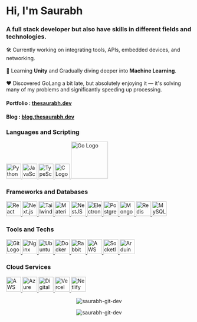 <h1>Hi, I'm Saurabh</h1>
<h3>
A full stack developer but also have skills in different fields and technologies.
</h3>

🛠️ Currently working on integrating tools, APIs, embedded devices, and networking.
</br></br>
🌱 Learning **Unity** and Gradually diving deeper into **Machine Learning**.
</br></br>
❤️ Discovered GoLang a bit late, but absolutely enjoying it — it's solving many of my problems and significantly speeding up processing.
</br>

#### Portfolio : [thesaurabh.dev](https://thesaurabh.dev)
#### Blog      : [blog.thesaurabh.dev](https://blog.thesaurabh.dev)

<p align="left">
</p>


<h3 align="left">Languages and Scripting</h3>
<a href="https://www.python.org/">
    <img src="https://www.thesaurabh.dev/images/python.png" alt="Python Logo" width="40">
</a>

<a href="https://developer.mozilla.org/en-US/docs/Web/JavaScript">
    <img src="https://www.thesaurabh.dev/images/javascript.png" alt="JavaScript Logo" width="40">
</a>

<a href="https://www.typescriptlang.org/">
    <img src="https://www.thesaurabh.dev/images/typescript.png" alt="TypeScript Logo" width="40">
</a>

<a href="https://en.cppreference.com/w/c/language">
    <img src="https://www.thesaurabh.dev/images/clang.png" alt="C Logo" width="40">
</a>

<a href="https://go.dev/">
    <img src="https://go.dev/images/go-logo-blue.svg" alt="Go Logo" width="100">
</a>


<h3 align="left">Frameworks and Databases</h3>
<a href="https://reactjs.org/">
    <img src="https://www.thesaurabh.dev/images/react.png" alt="React Logo" width="40">
</a>

<a href="https://nextjs.org/">
    <img src="https://www.thesaurabh.dev/images/nextjs.png" alt="Next.js Logo" width="40">
</a>

<a href="https://tailwindcss.com/">
    <img src="https://www.thesaurabh.dev/images/tailwind.png" alt="TailwindCSS Logo" width="40">
</a>

<a href="https://mui.com/">
    <img src="https://www.thesaurabh.dev/images/materialui.png" alt="Material-UI Logo" width="40">
</a>

<a href="https://nestjs.com/">
    <img src="https://www.thesaurabh.dev/images/nestjs.png" alt="NestJS Logo" width="40">
</a>

<a href="https://www.electronjs.org/">
    <img src="https://www.thesaurabh.dev/images/electron.png" alt="Electron Logo" width="40">
</a>

<a href="https://www.postgresql.org/">
    <img src="https://www.thesaurabh.dev/images/postgres.png" alt="PostgreSQL Logo" width="40">
</a>

<a href="https://www.mongodb.com/">
    <img src="https://www.thesaurabh.dev/images/mongodb.png" alt="MongoDB Logo" width="40">
</a>

<a href="https://redis.io/">
    <img src="https://www.thesaurabh.dev/images/redis.png" alt="Redis Logo" width="40">
</a>

<a href="https://www.mysql.com/">
    <img src="https://www.thesaurabh.dev/images/mysql.png" alt="MySQL Logo" width="40">
</a>




<h3 align="left">Tools and Techs</h3>
<a href="https://git-scm.com/">
    <img src="https://www.thesaurabh.dev/images/git.png" alt="Git Logo" width="40">
</a>

<a href="https://nginx.org/">
    <img src="https://www.thesaurabh.dev/images/nginx.png" alt="Nginx Logo" width="40">
</a>

<a href="https://ubuntu.com/">
    <img src="https://www.thesaurabh.dev/images/ubuntu.png" alt="Ubuntu Logo" width="40">
</a>

<a href="https://www.docker.com/">
    <img src="https://www.thesaurabh.dev/images/docker.png" alt="Docker Logo" width="40">
</a>

<a href="https://www.rabbitmq.com/">
    <img src="https://www.thesaurabh.dev/images/rabbitmq.png" alt="RabbitMQ Logo" width="40">
</a>

<a href="https://aws.amazon.com/sqs/">
    <img src="https://www.thesaurabh.dev/images/sqs.png" alt="AWS SQS Logo" width="40">
</a>

<a href="https://socket.io/">
    <img src="https://www.thesaurabh.dev/images/socketio.png" alt="SocketIO Logo" width="40">
</a>

<a href="https://www.arduino.cc/">
    <img src="https://www.thesaurabh.dev/images/arduino.png" alt="Arduino Logo" width="40">
</a>



<h3 align="left">Cloud Services</h3>
<a href="https://aws.amazon.com/">
    <img src="https://www.thesaurabh.dev/images/aws.png" alt="AWS Logo" width="40">
</a>

<a href="https://azure.microsoft.com/">
    <img src="https://www.thesaurabh.dev/images/azure.png" alt="Azure Logo" width="40">
</a>

<a href="https://www.digitalocean.com/">
    <img src="https://www.thesaurabh.dev/images/digitalocean.png" alt="DigitalOcean Logo" width="40">
</a>

<a href="https://vercel.com/">
    <img src="https://www.thesaurabh.dev/images/vercel.png" alt="Vercel Logo" width="40">
</a>

<a href="https://www.netlify.com/">
    <img src="https://www.thesaurabh.dev/images/netlify.png" alt="Netlify Logo" width="40">
</a>


<p align="center"><img align="center" src="https://github-readme-stats.vercel.app/api/top-langs?username=saurabh-git-dev&show_icons=true&locale=en&layout=compact" alt="saurabh-git-dev" /></p>

<p align="center"><img align="center" src="https://github-readme-streak-stats.herokuapp.com/?user=saurabh-git-dev&" alt="saurabh-git-dev" /></p>

